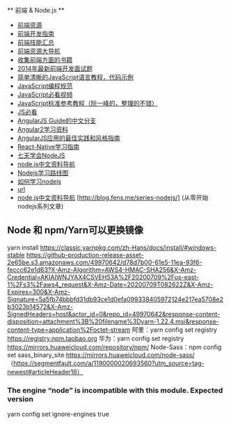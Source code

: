 ** 前端 & Node.js **

- [前端资源](https://github.com/moklick/frontend-stuff)
- [前端开发指南](https://github.com/w3crange/Front-End-Develop-Guide)
- [前端技能汇总](http://html5ify.com/fks/)
- [前端资源大导航](http://www.daqianduan.com/nav)
- [收集前端方面的书籍](https://github.com/lisposter/frontend-books)
- [2014年最新前端开发面试题](https://github.com/markyun/My-blog/tree/master/Front-end-Developer-Questions)
- [简单清晰的JavaScript语言教程，代码示例](https://github.com/airbnb/javascript)
- [JavaScript编程规范](https://github.com/airbnb/javascript)
- [JavaScript必看视频](https://github.com/bolshchikov/js-must-watch)
- [JavaScript标准参考教程（阮一峰的，整理的不错）](http://javascript.ruanyifeng.com/)
- [JS必看](https://github.com/bolshchikov/js-must-watch)
- [AngularJS Guide的中文分支](https://github.com/jmcunningham/AngularJS-Learning/blob/master/ZH-CN.md)
- [Angular2学习资料](https://github.com/timjacobi/angular2-education)
- [AngularJS应用的最佳实践和风格指南](https://github.com/mgechev/angularjs-style-guide/blob/master/README-zh-cn.md)
- [React-Native学习指南](https://github.com/reactnativecn/react-native-guide)
- [七天学会NodeJS](http://nqdeng.github.io/7-days-nodejs/)
- [node.js中文资料导航](https://github.com/sergtitov/NodeJS-Learning/blob/master/cn_resource.md)
- [Nodejs学习路线图](http://blog.fens.me/nodejs-roadmap/)
- [如何学习nodejs](http://stackoverflow.com/questions/2353818/how-do-i-get-started-with-node-js/9629682#9629682)
- [url](https://github.com/zhouweiaccp/be-a-professional-programmer.git)
-  [node.js中文资料导航](https://github.com/youyudehexie/node123)
[http://blog.fens.me/series-nodejs/] (从零开始nodejs系列文章)



## Node 和 npm/Yarn可以更换镜像
yarn install   https://classic.yarnpkg.com/zh-Hans/docs/install/#windows-stable   https://github-production-release-asset-2e65be.s3.amazonaws.com/49970642/d78d7b00-61e5-11ea-93f6-feccc62e1d63?X-Amz-Algorithm=AWS4-HMAC-SHA256&X-Amz-Credential=AKIAIWNJYAX4CSVEH53A%2F20200709%2Fus-east-1%2Fs3%2Faws4_request&X-Amz-Date=20200709T082622Z&X-Amz-Expires=300&X-Amz-Signature=5a5fb74bbbfd31db93ce1d0efa099338405972124e217ea5708e2b3023b14572&X-Amz-SignedHeaders=host&actor_id=0&repo_id=49970642&response-content-disposition=attachment%3B%20filename%3Dyarn-1.22.4.msi&response-content-type=application%2Foctet-stream
阿里：yarn config set registry https://registry.npm.taobao.org
华为：yarn config set registry https://mirrors.huaweicloud.com/repository/npm/
Node-Sass：npm config set sass_binary_site https://mirrors.huaweicloud.com/node-sass/
（https://segmentfault.com/a/1190000020693560?utm_source=tag-newest#articleHeader16）

### The engine “node” is incompatible with this module. Expected version
yarn config set ignore-engines true
